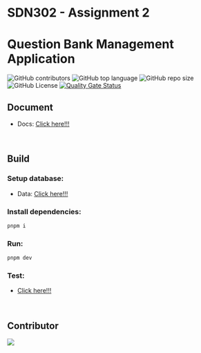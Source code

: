 # SDN302 - Assignment 2

# Question Bank Management Application
![GitHub contributors](https://img.shields.io/github/contributors/SDN302-17C/assignment-2)
![GitHub top language](https://img.shields.io/github/languages/top/SDN302-17C/assignment-2)
![GitHub repo size](https://img.shields.io/github/repo-size/SDN302-17C/assignment-2)
![GitHub License](https://img.shields.io/github/license/SDN302-17C/assignment-2)
[![Quality Gate Status](https://sonarcloud.io/api/project_badges/measure?project=SDN302-17C_assignment-2&metric=alert_status)](https://sonarcloud.io/summary/new_code?id=SDN302-17C_assignment-2)

## Document
- Docs: [Click here!!!](docs/Assignment%202.pdf)
  
<br>

## Build

### Setup database:
- Data: [Click here!!!](data)

### Install dependencies:

```bash
pnpm i
```

### Run:

```bash
pnpm dev
```

### Test:
- [Click here!!!](test/TestAPI.md)

<br>

## Contributor
<a href="https://github.com/SDN302-17C/assignment-2/graphs/contributors">
  <img src="https://contrib.rocks/image?repo=SDN302-17C/assignment-2" />
</a>
